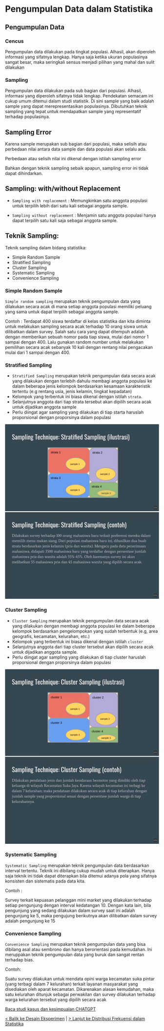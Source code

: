 # Pengumpulan Data dalam Statistika

## Pengumpulan Data

### Cencus 

Pengumpulan data dilakukan pada tingkat populasi. Alhasil, akan diperoleh informasi yang sifatnya lengkap. Hanya saja ketika ukuran populasinya sangat besar, maka seringkali sensus menjadi pilihan yang mahal dan sulit dilakukan

### Sampling 

Pengumpulan data dilakukan pada sub bagian dari populasi. Alhasil, informasi yang diperoleh sifatnya tidak lengkap. Pendekatan semacam ini cukup umum ditemui dalam studi statistik. Di sini sample yang baik adalah sample yang dapat merepresentasikan populasinya. Dibutuhkan teknik sampling yang tepat untuk mendapatkan sample yang representatif terhadap populasinya.

## Sampling Error

Karena sample merupakan sub bagian dari populasi, maka selisih atau perbedaan nilai antara data sample dan data populasi akan selalu ada.

Perbedaan atau selisih nilai ini dikenal dengan istilah sampling error

Bahkan dengan teknik sampling sebaik apapun, sampling error ini tidak dapat dihindarkan.

## Sampling: with/without Replacement

- `Sampling with replacement` : Memungkinkan satu anggota populasi untuk terpilih lebih dari satu kali sebagai anggota sample.

- `Sampling without replacement` : Menjamin satu anggota populasi hanya dapat terpilih satu kali saja sebagai anggota sample.

## Teknik Sampling: 

Teknik sampling dalam bidang statistika:
- Simple Random Sample
- Stratified Sampling 
- Cluster Sampling
- Systematic Sampling
- Convenience Sampling

### Simple Random Sample

`Simple random sampling` merupakan teknik pengumpulan data yang dilakukan secara acak di mana setiap anggota populasi memiliki peluang yang sama untuk dapat terpilih sebagai anggota sample.

Contoh : 
Terdapat 400 siswa terdaftar di kelas statistika dan kita diminta untuk melakukan sampling secara acak terhadap 10 orang siswa untuk dilibatkan dalam survey. Salah satu cara yang dapat ditempuh adalah dengan memberikan sebuah nomor pada tiap siswa, mulai dari nomor 1 sampai dengan 400. Lalu gunakan random number untuk melakukan pemilihan secara acak sebanyak 10 kali dengan rentang nilai pengacakan mulai dari 1 sampai dengan 400.

### Stratified Sampling 

- `Stratified Sampling` merupakan teknik pengumpulan data secara acak yang dilakukan dengan terlebih dahulu membagi anggota populasi ke dalam beberapa jenis kelompok berdasarkan kesamaan karakteristik tertentu (e.g rentang usia, jenis kelamin, tingkat kepadatan)
- Kelompok yang terbentuk ini biasa dikenal dengan istilah `strata`.
- Selanjutnya anggota dari tiap strata tersebut akan dipilih secara acak untuk dijadikan anggota sample
- Perlu diingat agar sampling yang dilakukan di tiap starta haruslah proporsional dengan proporsinya dalam populasi

![Ilustrasi-startified](/assets/ilustrasi-stritified.png)
![~Contoh stratified sampling](/assets/contoh-stratified.png)


### Cluster Sampling

- `Cluster Sampling` merupakan teknik pengumpulan data secara acak yang dilakukan dengan membagi anggota populasi ke dalam beberapa kelompok berdasarkan pengelompokan yang sudah terbentuk (e.g, area geografis, kecamatan, kelurahan, etc.)
- Kelompok yang terbentuk ini biasa dikenal dengan istilah `cluster`
- Selanjutnya anggota dari tiap cluster tersebut akan dipilih secara acak untuk dijadikan anggota sample.
- Perlu diingat agar sampling yang dilakukan di tiap cluster haruslah proporsional dengan proporsinya dalam populasi

![Ilustrasi-cluster](/assets/ilustrasi-sampling-clustering.png)
![Contoh cluster sampling](/assets/contoh-clusterin-sampling.png)

### Systematic Sampling

`Systematic Sampling` merupakan teknik pengumpulan data berdasarkan interval tertentu. Teknik ini dibilang cukup mudah untuk diterapkan. Hanya saja teknik ini tidak dapat diterapkan bila ditemui adanya pola yang sifatnya konsisten dan sistematis pada data kita.

Contoh :

Survey terkait kepuasan pelanggan mini market yang dilakukan terhadap setiap pengunjung dengan interval kedatangan 10. Dengan kata lain, bila pengunjung yang sedang dilakukan dalam survey saat ini adalah pengunjung ke 5, maka pengujung berikutnya akan dilibatkan dalam survey adalah pengunjung ke 15

### Convenience Sampling

`Convenience Sampling` merupakan teknik pengumpulan data yang bisa dibilang asal atau sembrono dan hanya berorientasi pada kemudahan. Ini meruppakan teknik pengumpulan data yang buruk dan sangat rentan terhadap bias.

Contoh:

Suatu survey dilakukan untuk mendata opini warga kecamatan suka pintar (yang terbagi dalam 7 kelurahan) terkait layanan masyarakat yang disediakan oleh aparat kecamatan. Dikarenakan alasan kemudahan, maka satu kelurahan ditunjuk sebagai perwakilan dan survey dilakukan terhadap warga kelurahan tersebut yang dipilih secara acak

[Baca studi kasus dan kesimpualan CHATGPT](/Statistika-Deskriptif/Pengumpulan_Data_dalam_Statistika/CHATGPT_SUMMARY.md)

[< Balik ke Desain Eksperimen](/Statistika-Deskriptif/Desain_Eksperimen/) | [> Lanjut ke Distribusi Frekuensi dalam Statistika](/Statistika-Deskriptif/Distribusi_Frekuensi_dalam_Statistika/)
